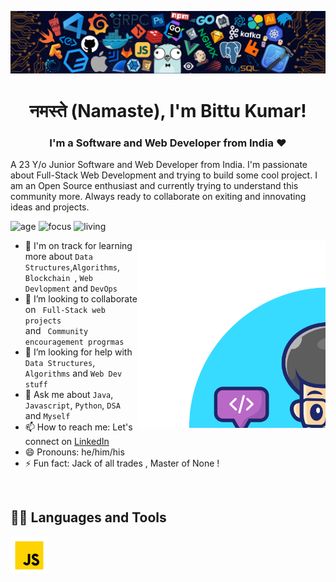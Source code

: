 ![](./images/header_.png)

<h1 align="center">नमस्ते (Namaste), I'm Bittu Kumar!</h1>

<h3 align="center">I'm a Software and Web Developer from India ❤</h3>

A 23 Y/o Junior Software and Web Developer from India. I'm passionate about Full-Stack Web Development and trying to build some cool project. I am an Open Source enthusiast and currently trying to understand this community more. Always ready to collaborate on exiting and innovating ideas and projects. 

![age](https://img.shields.io/badge/age-23-blue)
![focus](https://img.shields.io/badge/focus-FullStack-brightgreen)
![living](https://img.shields.io/badge/living-Chandigarh-3c9 )

<img width="300px" height="300px" align="right" alt="Github Image" src="./images/download.svg" />

- 🌱 I'm on track for learning more about  <code>Data Structures</code>,<code>Algorithms</code>, <code>Blockchain </code>, <code>Web Devlopment</code> and <code>DevOps</code> 
- 👯 I’m looking to collaborate on <code> Full-Stack web projects </code> and <code> Community encouragement progrmas </code>
- 🤔 I’m looking for help with <code>Data Structures</code>, <code>Algorithms</code> and <code>Web Dev stuff</code>
- 💬 Ask me about <code>Java</code>, <code>Javascript</code>, <code>Python</code>, <code>DSA</code> and <code>Myself</code>
- 📫 How to reach me: Let's connect on [LinkedIn](https://www.linkedin.com/in/bittu-kumar48)
- 😄 Pronouns: he/him/his
- ⚡ Fun fact: Jack of all trades , Master of None !

<br/>

## 👨‍💻 Languages and Tools

<div alig="center">
  <img src="./images/icons/javascript-animation.gif" height="60" width="60">
</div>





































<!--
**Bkumar48/Bkumar48** is a ✨ _special_ ✨ repository because its `README.md` (this file) appears on your GitHub profile.

Here are some ideas to get you started:

- 🔭 I’m currently working on ...
- 🌱 I’m currently learning ...
- 👯 I’m looking to collaborate on ...
- 🤔 I’m looking for help with ...
- 💬 Ask me about ...
- 📫 How to reach me: ...
- 😄 Pronouns: ...
- ⚡ Fun fact: ...
-->
